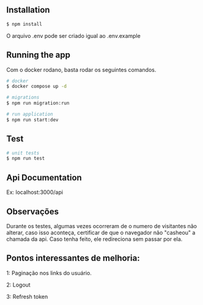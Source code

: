 ## Installation

```bash
$ npm install
```

O arquivo .env pode ser criado igual ao .env.example

## Running the app

Com o docker rodano, basta rodar os seguintes comandos.

```bash
# docker
$ docker compose up -d

# migrations
$ npm run migration:run

# run application
$ npm run start:dev
```

## Test

```bash
# unit tests
$ npm run test
```

## Api Documentation

Ex: localhost:3000/api

## Observações

Durante os testes, algumas vezes ocorreram de o numero de visitantes não alterar, caso isso aconteça, certificar de que o navegador não "casheou" a chamada da api. Caso tenha feito, ele redireciona sem passar por ela.

## Pontos interessantes de melhoria:

1: Paginação nos links do usuário.

2: Logout

3: Refresh token
